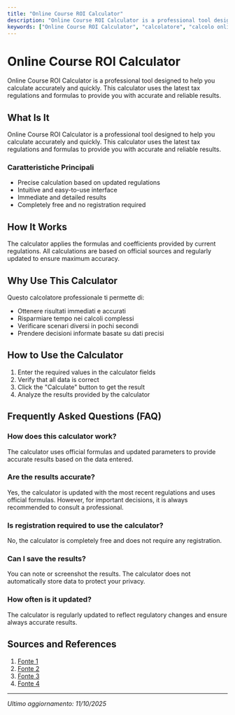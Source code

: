 ```yaml
---
title: "Online Course ROI Calculator"
description: "Online Course ROI Calculator is a professional tool designed to help you calculate accurately and quickly. This calculator uses the latest tax regulations and formulas to provide you with accurate and reliable results."
keywords: ["Online Course ROI Calculator", "calcolatore", "calcolo online"]
---
```


# Online Course ROI Calculator

Online Course ROI Calculator is a professional tool designed to help you calculate accurately and quickly. This calculator uses the latest tax regulations and formulas to provide you with accurate and reliable results.

## What Is It

Online Course ROI Calculator is a professional tool designed to help you calculate accurately and quickly. This calculator uses the latest tax regulations and formulas to provide you with accurate and reliable results.

### Caratteristiche Principali

- Precise calculation based on updated regulations
- Intuitive and easy-to-use interface
- Immediate and detailed results
- Completely free and no registration required

## How It Works

The calculator applies the formulas and coefficients provided by current regulations. All calculations are based on official sources and regularly updated to ensure maximum accuracy.

## Why Use This Calculator

Questo calcolatore professionale ti permette di:

- Ottenere risultati immediati e accurati
- Risparmiare tempo nei calcoli complessi
- Verificare scenari diversi in pochi secondi
- Prendere decisioni informate basate su dati precisi

## How to Use the Calculator

1. Enter the required values in the calculator fields
2. Verify that all data is correct
3. Click the "Calculate" button to get the result
4. Analyze the results provided by the calculator

## Frequently Asked Questions (FAQ)

### How does this calculator work?

The calculator uses official formulas and updated parameters to provide accurate results based on the data entered.

### Are the results accurate?

Yes, the calculator is updated with the most recent regulations and uses official formulas. However, for important decisions, it is always recommended to consult a professional.

### Is registration required to use the calculator?

No, the calculator is completely free and does not require any registration.

### Can I save the results?

You can note or screenshot the results. The calculator does not automatically store data to protect your privacy.

### How often is it updated?

The calculator is regularly updated to reflect regulatory changes and ensure always accurate results.

## Sources and References

1. [Fonte 1](https://360learning.com/blog/prove-training-roi-calculator/)
2. [Fonte 2](https://hsi.com/solutions/safety-training/return-on-investment-calculator)
3. [Fonte 3](https://www.learnupon.com/resources/templates-and-tools/training-return-on-investment-calculator/)
4. [Fonte 4](https://www.schoox.com/roi-calculator/)

---

*Ultimo aggiornamento: 11/10/2025*
